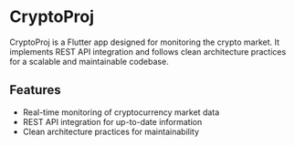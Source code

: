 # CryptoProj

CryptoProj is a Flutter app designed for monitoring the crypto market. It implements REST API integration and follows clean architecture practices for a scalable and maintainable codebase.

## Features

- Real-time monitoring of cryptocurrency market data
- REST API integration for up-to-date information
- Clean architecture practices for maintainability

